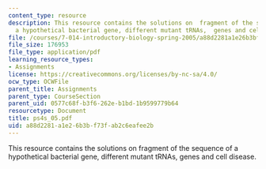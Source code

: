 ```yaml
---
content_type: resource
description: This resource contains the solutions on  fragment of the sequence of
  a hypothetical bacterial gene, different mutant tRNAs,  genes and cell disease.
file: /courses/7-014-introductory-biology-spring-2005/a88d2281a1e26b3bf73fab2c6eafee2b_ps4s_05.pdf
file_size: 176953
file_type: application/pdf
learning_resource_types:
- Assignments
license: https://creativecommons.org/licenses/by-nc-sa/4.0/
ocw_type: OCWFile
parent_title: Assignments
parent_type: CourseSection
parent_uid: 0577c68f-b3f6-262e-b1bd-1b9599779b64
resourcetype: Document
title: ps4s_05.pdf
uid: a88d2281-a1e2-6b3b-f73f-ab2c6eafee2b
---
```

This resource contains the solutions on  fragment of the sequence of a hypothetical bacterial gene, different mutant tRNAs,  genes and cell disease.